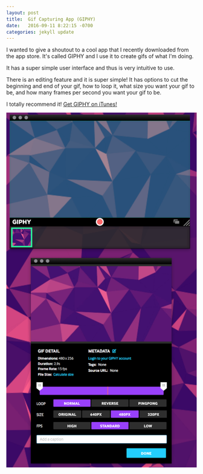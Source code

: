 ```yaml
---
layout: post
title:  Gif Capturing App (GIPHY)
date:   2016-09-11 8:22:15 -0700
categories: jekyll update
---
```


I wanted to give a shoutout to a cool app that I recently downloaded from the app store. It's called GIPHY and I use it to create gifs of what I'm doing. 

It has a super simple user interface and thus is very intuitive to use. 

There is an editing feature and it is super simple! It has options to cut the beginning and end of your gif, how to loop it, what size you want your gif to be, and how many frames per second you want your gif to be.

I totally recommend it! [Get GIPHY on iTunes!](https://itunes.apple.com/us/app/giphy-capture.-the-gif-maker/id668208984?mt=12 "GIPHY")

![alt text](https://raw.githubusercontent.com/seimith/seimith.github.io/master/_assets/2016-09-11-assets/img2.png "GIPHY app")
